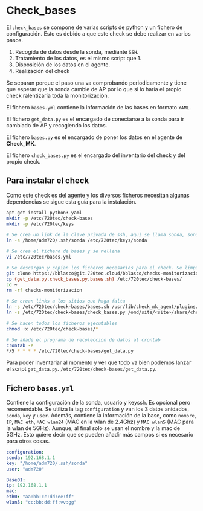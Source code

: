 Check_bases
================

El `check_bases` se compone de varias scripts de python y un fichero de configuración. Esto es debido
a que este check se debe realizar en varios pasos.

 1. Recogida de datos desde la sonda, mediante `SSH`.
 2. Tratamiento de los datos, es el mismo script que 1.
 3. Disposición de los datos en el agente.
 4. Realización del check

Se separan porque el paso una va comprobando periodicamente y tiene que esperar que la sonda cambie de AP
por lo que si lo haría el propio check ralentizaría toda la monitorización.

El fichero `bases.yml` contiene la información de las bases en formato `YAML`.

El fichero `get_data.py` es el encargado de conectarse a la sonda para ir cambiado de AP y recogiendo los datos.

El fichero `bases.py` es el encargado de poner los datos en el agente de **Check_MK**.

El fichero `check_bases.py` es el encargado del inventario del check y del propio check.

## Para instalar el check

Como este check es del agente y los diversos ficheros necesitan algunas dependencias se sigue esta guía para la instalación.

``` bash
apt-get install python3-yaml
mkdir -p /etc/720tec/check-bases
mkdir -p /etc/720tec/keys

# Se crea un link de la clave privada de ssh, aquí se llama sonda, sonda y sonda.pub
ln -s /home/adm720/.ssh/sonda /etc/720tec/keys/sonda

# Se crea el fichero de bases y se rellena
vi /etc/720tec/bases.yml

# Se descargan y copian los ficheros necesarios para el check. Se limpia la carpeta
git clone https://bblasco@git.720tec.cloud/bblasco/checks-monitorizacion.git && cd checks-monitorización/Python/check_bases
cp {get_data.py,check_bases.py,bases.sh} /etc/720tec/check-bases/
cd ~
rm -rf checks-monitorizacion

# Se crean links a los sitios que haga falta
ln -s /etc/720tec/check-bases/bases.sh /usr/lib/check_mk_agent/plugins/bases.sh
ln -s /etc/720tec/check-bases/check_bases.py /omd/site/<site>/share/check_mk/checks/720tec_Bases

# Se hacen todos los ficheros ejecutables
chmod +x /etc/720tec/check-bases/*

# Se añade el programa de recoleccion de datos al crontab
crontab -e
*/5 * * * * /etc/720tec/check-bases/get_data.py
```  

Para poder inventariar al momento y ver que todo va bien podemos lanzar el script `get_data.py`. `/etc/720tec/check-bases/get_data.py`.

## Fichero `bases.yml`

Contiene la configuración de la sonda, usuario y keyssh. Es opcional pero recomendable. Se utiliza la tag `configuration` y van los 3 datos anidados, `sonda`, `key` y `user`. Además, contiene la información de la base, como `nombre`, `IP`, `MAC eth`, `MAC wlan24` (MAC en la wlan de 2.4Ghz) y `MAC wlan5` (MAC para la wlan de 5GHz). Aunque, al final solo se usan el nombre y la mac de 5GHz. Esto quiere decir que se pueden añadir más campos si es necesario para otros cosas.

``` yaml
configuration:
sonda: 192.168.1.1
key: "/home/adm720/.ssh/sonda"
user: "adm720"

Base01:
ip: 192.168.1.1
mac:
eth0: "aa:bb:cc:dd:ee:ff"
wlan5: "cc:bb:dd:ff:vv:gg"
```